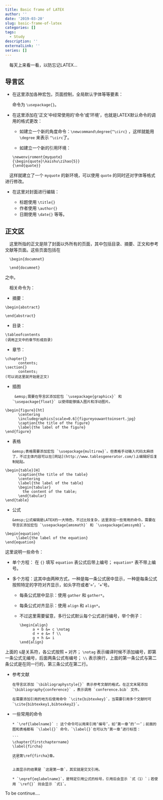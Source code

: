 ```yaml
---
title: Basic frame of LATEX
author: ''
date: '2019-03-20'
slug: basic-frame-of-latex
categories: []
tags:
  - Study
description: ''
externalLink: ''
series: []
---
```

&emsp;每天上来看一看，以防忘记LATEX...
## 导言区
* 在这里添加各种宏包，页面控制，全局默认字体等等要素：

    命令为 `\usepackage{}`。

* 在这里添加在‘正文’中经常使用的‘命令’或‘环境’，也就是LATEX默认命令的调用的格式更改：

  * 如建立一个新的角度命令：`\newcommand\degree{^\circ}` ，这样就能用 `\degree` 来表示 `^\circ`了。

  * 如建立一个新的引用环境：
  
  ```
  \newenviroment{myquote} 
  {\begin{quote}\kaishu\zihao{5}} 
  {\end{quote}}
  ```
  
&emsp;这样就建立了一个 `myquote` 的新环境，可以使用 `quote` 的同时还对字体等格式进行修改。

* 在这里对封面进行编辑：

  * 标题使用 `\title{}`
  * 作者使用 `\author{}`
  * 日期使用 `\date{}` 等等。

## 正文区
&emsp;这里所指的正文是除了封面以外所有的页面，其中包括目录、摘要、正文和参考文献等页面。这些页面包括在

```
  \begin{documnet}
  
  \end{documnet}
```  

之中。

&emsp;相关命令为：

* 摘要： 

```
\begin{abstract}

\end{abstract}
```

* 目录：

```
\tableofcontents
(调用正文中的章节形成目录)
```

* 章节：

```
\chapter{}
      contents;
\section{}
      contents;
(可以说这里就开始是正文)
```

* 插图

       &emsp;需要在导言区添加宏包 `\usepackage{graphicx}` 和 `\usepackage{float}` 以使得能够插入图片和浮动图片。
       
```
\begin{figure}[ht]
      \centering
      \includegraphics[scale=0.6]{figureyouwanttoinsert.jpg}
      \caption{the title of the figure}
      \label{the label of the figure}
\end{figure}
```

* 表格
      
      &emsp;表格需要添加宏包 `\usepackage{multirow}`。但表格手动输入代码太麻烦了，不过主体内容可以在[网站](http://www.tablesgenerator.com/)上编辑好后复制粘贴。
      
```
\begin{table}[H]
      \caption{the title of the table}
      \centering
      \label{the label of the table}
      \begin{tabular}
        the content of the table;
      \end{tabular}
\end{table}
```

* 公式

      &emsp;公式编辑是LATEX的一大特色，不过比较复杂，这里添加一些常用的命令。需要在导言区添加宏包 `\usepackage{amsmath}` 和 `\usepackage{amssymb}`。
      
```
\begin{equation}
     \label{the label of the equation}
\end{equation}
```

这里说明一些命令：
      
  * 单个方程： 在 `{}` 填写 `equation` 表公式后带上编号； `equation*` 表不带上编号。
      
  * 多个方程：这其中由两种方式，一种是每一条公式居中显示，一种是每条公式按照特定的字符对齐显示，如头字符或者‘=’，‘+’号。
      
    * 每条公式居中显示：使用 `gather` 和 `gather*`。
        
    * 每条公式对齐显示：使用 `align` 和 `align*`。
        
    * 不过这里需要留意，多行公式默认每个公式进行编号，举个例子：
        
        ```
        \begin{align}
              a + b &= c \notag 
              d + e &= f \\
              g + h &= i 
        \end{align}
        ```
上面的 `&`是关系符，各公式按照 `=` 对齐； `\notag` 表示编译时候不添加编号，即第一条公式无编号，后面两条公式有编号； `\\` 表示换行，上面的第一条公式与第二条公式是在同一行的，第三条公式在第二行。
          
* 参考文献

      在导言区添加 `\bibliographystyle{}` 表示参考文献的格式。在正文末尾添加 `\bibliography{conference}` ，表示调用 `conference.bib` 文件。
      
      在需要添加引用的地方后使用命令 `\cite{bibtexkey}`，当需要引用多个文献时可 `\cite{bibtexkey1,bibtexkey2}`。
      
* 一些常用的命令
      
      * `\ref{labelname}` : 这个命令可以用来引用‘编号’，如‘第一章’的‘一’；前面的图和表格都有 `\label{}` 命令，`\label{}`也可以为‘第一章’进行标签：
      
      ```
      \chapter{firstchaptername}
      \label{fircha}
      
      这是第\ref{fircha}章。
      ```
      
      上面显示的结果是 `这是第一章`，其实就是交叉引用。
      
      * `\eqref{eqlabelname}`，是特定引用公式的标号，引用后会显示 `式（1）`；若使用 `\ref{}` 则会显示 `式1`。
      
To be continue....
